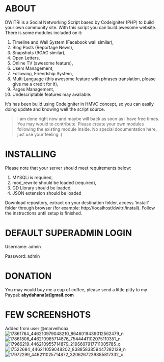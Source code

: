 # ABOUT
DWITRI is a Social Networking Script based by Codeigniter (PHP) to build your own community site. With this script you can build awesome website. There is some modules included on it:
1. Timeline and Wall System (Facebook wall similar),
2. Blog Posts (Reportage News),
3. Snapshots (9GAG similar),
4. Open Letters,
5. Online TV (awesome feature),
6. Users Management,
7. Following, Friendship System,
8. Multi Language (this awesome feature with phrases translation, please give me a credit for it),
9. Pages Management,
10. Undescriptable features may available.

It's has been build using Codeigniter in HMVC concept, so you can easily doing update and knowing well the script source.

> I am done right now and maybe will back as soon as i have free times. You may would to contribute. Please create your own modules following the existing module inside. No special documentation here, just use your feeling :)

# INSTALLING
Please note that your server should meet requirements below:
1. MYSQLi is required,
2. mod_rewrite should be loaded (required),
3. GD Library should be loaded,
4. JSON extension should be loaded

Download repository, extract on your destination folder, access 'install' folder through browser (for example: http://localhost/dwitri/install). Follow the instructions until setup is finished.

# DEFAULT SUPERADMIN LOGIN

Username: admin

Password: admin

# DONATION
You may would buy me a cup of coffee, please send a little pitty to my Paypal: **abydahana[at]gmail.com**

# FEW SCREENSHOTS
Added from user @marvelhoax
![17861764_446210979048210_8646019439012562479_n](https://cloud.githubusercontent.com/assets/26195765/25063932/5c5f1824-21df-11e7-9405-eb316d1894ff.jpg)
![17861806_446210985714876_7544441102075110351_n](https://cloud.githubusercontent.com/assets/26195765/25063935/60926112-21df-11e7-865e-5a6c9da923c9.jpg)
![17966219_446210955714879_2196607917711005785_o](https://cloud.githubusercontent.com/assets/26195765/25063938/661a57b6-21df-11e7-8f81-64afbdfa471e.jpg)
![17522684_446211059048202_8388583859447282129_n](https://cloud.githubusercontent.com/assets/26195765/25063941/6b7b02f0-21df-11e7-8910-70c1f9569ba9.jpg)
![17972299_446211025714872_3206267239385817332_o](https://cloud.githubusercontent.com/assets/26195765/25063944/7093a846-21df-11e7-802f-85ac392aeed8.jpg)
